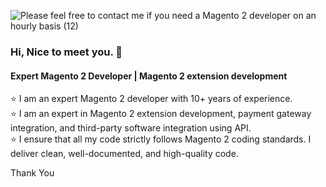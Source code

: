 ![Please feel free to contact me if you need a Magento 2 developer on an hourly basis (12)](https://github.com/user-attachments/assets/0d73b43d-1516-4249-8f04-0705c36a88cb)


### Hi, Nice to meet you. 👋

#### Expert Magento 2 Developer | Magento 2 extension development
⭐️ I am an expert Magento 2 developer with 10+  years of experience.<br>
⭐️ I am an expert in Magento 2 extension development, payment gateway integration, and third-party software integration using API.<br>
⭐️ I ensure that all my code strictly follows Magento 2 coding standards. I deliver clean, well-documented, and high-quality code.<br>

Thank You

